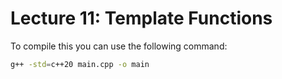 # Lecture 11: Template Functions

To compile this you can use the following command:

```sh
g++ -std=c++20 main.cpp -o main
```
